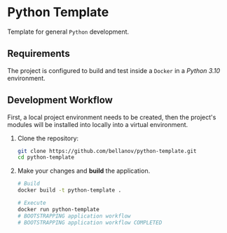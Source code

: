 # Python Template

Template for general `Python` development.

## Requirements

The project is configured to build and test inside a `Docker` in a _Python 3.10_ environment.

## Development Workflow

First, a local project environment needs to be created, then the project's modules will be installed into locally into a virtual environment.

1. Clone the repository:

   ```sh
   git clone https://github.com/bellanov/python-template.git
   cd python-template
   ```

1. Make your changes and **build** the application.

   ```sh
   # Build
   docker build -t python-template .

   # Execute
   docker run python-template
   # BOOTSTRAPPING application workflow
   # BOOTSTRAPPING application workflow COMPLETED
   ```
